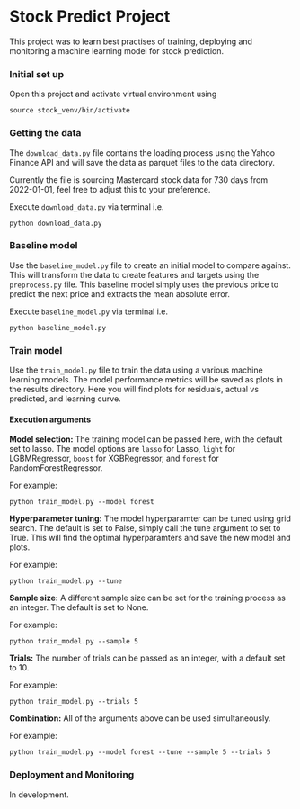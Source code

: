 # Stock Predict Project
This project was to learn best practises of training, deploying and monitoring a machine learning model for stock prediction.

### Initial set up
Open this project and activate virtual environment using

```
source stock_venv/bin/activate
```

### Getting the data
The `download_data.py` file contains the loading process using the Yahoo Finance API and will save the data as parquet files to the data directory.

Currently the file is sourcing Mastercard stock data for 730 days from 2022-01-01, feel free to adjust this to your preference.

Execute `download_data.py` via terminal i.e.

```
python download_data.py
```

### Baseline model
Use the `baseline_model.py` file to create an initial model to compare against. This will transform the data to create features and targets using the `preprocess.py` file. This baseline model simply uses the previous price to predict the next price and extracts the mean absolute error.

Execute `baseline_model.py` via terminal i.e.

```
python baseline_model.py
```

### Train model
Use the `train_model.py` file to train the data using a various machine learning models. The model performance metrics will be saved as plots in the results directory. Here you will find plots for residuals, actual vs predicted, and learning curve.

#### Execution arguments
**Model selection:**
The training model can be passed here, with the default set to lasso. The model options are `lasso` for Lasso, `light` for LGBMRegressor, `boost` for XGBRegressor, and `forest` for RandomForestRegressor.

For example:
```
python train_model.py --model forest
```

**Hyperparameter tuning:**
The model hyperparamter can be tuned using grid search. The default is set to False, simply call the tune argument to set to True. This will find the optimal hyperparamters and save the new model and plots.

For example:
```
python train_model.py --tune
```

**Sample size:**
A different sample size can be set for the training process as an integer. The default is set to None.

For example:
```
python train_model.py --sample 5
```

**Trials:**
The number of trials can be passed as an integer, with a default set to 10.

For example:
```
python train_model.py --trials 5
```

**Combination:**
All of the arguments above can be used simultaneously.

For example:
```
python train_model.py --model forest --tune --sample 5 --trials 5
```

### Deployment and Monitoring
In development.